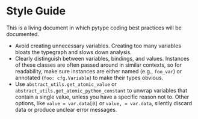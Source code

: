 # Style Guide

<!--* freshness: { exempt: true } *-->

This is a living document in which pytype coding best practices will be
documented.

* Avoid creating unnecessary variables. Creating too many variables bloats the
  typegraph and slows down analysis.
* Clearly distinguish between variables, bindings, and values. Instances of
  these classes are often passed around in similar contexts, so for readability,
  make sure instances are either named (e.g., `foo_var`) or annotated
  (`foo: cfg.Variable`) to make their types obvious.
* Use `abstract_utils.get_atomic_value` or
  `abstract_utils.get_atomic_python_constant` to unwrap variables that contain a
  single value, unless you have a specific reason not to. Other options, like
  `value = var.data[0]` or `value, = var.data`, silently discard data or produce
  unclear error messages.
